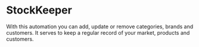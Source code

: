 # StockKeeper
 With this automation you can add, update or remove categories, brands and customers. It serves to keep a regular record of your market, products and customers.

